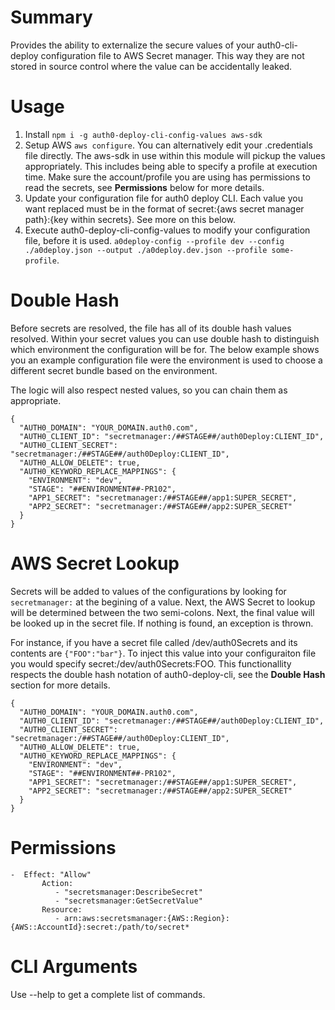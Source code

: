 # Summary
Provides the ability to externalize the secure values of your auth0-cli-deploy configuration file to AWS Secret manager. This way they are not stored in source control where the value can be accidentally leaked.


# Usage
1. Install `npm i -g auth0-deploy-cli-config-values aws-sdk`
1. Setup AWS `aws configure`. You can alternatively edit your .credentials file directly. The aws-sdk in use within this module will pickup the values appropriately. This includes being able to specify a profile at execution time. Make sure the account/profile you are using has permissions to read the secrets, see **Permissions** below for more details.
1. Update your configuration file for auth0 deploy CLI. Each value you want replaced must be in the format of secret:{aws secret manager path}:{key within secrets}. See more on this below.
1. Execute auth0-deploy-cli-config-values to modify your configuration file, before it is used. `a0deploy-config --profile dev --config ./a0deploy.json --output ./a0deploy.dev.json --profile some-profile`.


# Double Hash
Before secrets are resolved, the file has all of its double hash values resolved. Within your secret values you can use double hash to distinguish which environment the configuration will be for. The below example shows you an example configuration file were the environment is used to choose a different secret bundle based on the environment.

The logic will also respect nested values, so you can chain them as appropriate.

```
{
  "AUTH0_DOMAIN": "YOUR_DOMAIN.auth0.com",
  "AUTH0_CLIENT_ID": "secretmanager:/##STAGE##/auth0Deploy:CLIENT_ID",
  "AUTH0_CLIENT_SECRET": "secretmanager:/##STAGE##/auth0Deploy:CLIENT_ID",
  "AUTH0_ALLOW_DELETE": true,
  "AUTH0_KEYWORD_REPLACE_MAPPINGS": {
    "ENVIRONMENT": "dev",
    "STAGE": "##ENVIRONMENT##-PR102",
    "APP1_SECRET": "secretmanager:/##STAGE##/app1:SUPER_SECRET",
    "APP2_SECRET": "secretmanager:/##STAGE##/app2:SUPER_SECRET"
  }
}
```

# AWS Secret Lookup
Secrets will be added to values of the configurations by looking for `secretmanager:` at the begining of a value. Next, the AWS Secret to lookup will be determined between the two semi-colons. Next, the final value will be looked up in the secret file. If nothing is found, an exception is thrown.

For instance, if you have a secret file called /dev/auth0Secrets and its contents are `{"FOO":"bar"}`. To inject this value into your configuraiton file you would specify secret:/dev/auth0Secrets:FOO. This functionallity respects the double hash notation of auth0-deploy-cli, see the **Double Hash** section for more details.
```
{
  "AUTH0_DOMAIN": "YOUR_DOMAIN.auth0.com",
  "AUTH0_CLIENT_ID": "secretmanager:/##STAGE##/auth0Deploy:CLIENT_ID",
  "AUTH0_CLIENT_SECRET": "secretmanager:/##STAGE##/auth0Deploy:CLIENT_ID",
  "AUTH0_ALLOW_DELETE": true,
  "AUTH0_KEYWORD_REPLACE_MAPPINGS": {
    "ENVIRONMENT": "dev",
    "STAGE": "##ENVIRONMENT##-PR102",
    "APP1_SECRET": "secretmanager:/##STAGE##/app1:SUPER_SECRET",
    "APP2_SECRET": "secretmanager:/##STAGE##/app2:SUPER_SECRET"
  }
}
```

# Permissions
```
-  Effect: "Allow"
       Action:
          - "secretsmanager:DescribeSecret"
          - "secretsmanager:GetSecretValue"
       Resource:
          - arn:aws:secretsmanager:{AWS::Region}:{AWS::AccountId}:secret:/path/to/secret*
```
# CLI Arguments
Use --help to get a complete list of commands.
